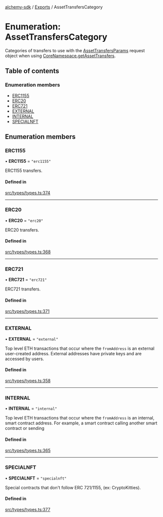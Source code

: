 [alchemy-sdk](../README.md) / [Exports](../modules.md) / AssetTransfersCategory

# Enumeration: AssetTransfersCategory

Categories of transfers to use with the [AssetTransfersParams](../interfaces/AssetTransfersParams.md) request
object when using [CoreNamespace.getAssetTransfers](../classes/CoreNamespace.md#getassettransfers).

## Table of contents

### Enumeration members

- [ERC1155](AssetTransfersCategory.md#erc1155)
- [ERC20](AssetTransfersCategory.md#erc20)
- [ERC721](AssetTransfersCategory.md#erc721)
- [EXTERNAL](AssetTransfersCategory.md#external)
- [INTERNAL](AssetTransfersCategory.md#internal)
- [SPECIALNFT](AssetTransfersCategory.md#specialnft)

## Enumeration members

### ERC1155

• **ERC1155** = `"erc1155"`

ERC1155 transfers.

#### Defined in

[src/types/types.ts:374](https://github.com/alchemyplatform/alchemy-sdk-js/blob/70f9997/src/types/types.ts#L374)

___

### ERC20

• **ERC20** = `"erc20"`

ERC20 transfers.

#### Defined in

[src/types/types.ts:368](https://github.com/alchemyplatform/alchemy-sdk-js/blob/70f9997/src/types/types.ts#L368)

___

### ERC721

• **ERC721** = `"erc721"`

ERC721 transfers.

#### Defined in

[src/types/types.ts:371](https://github.com/alchemyplatform/alchemy-sdk-js/blob/70f9997/src/types/types.ts#L371)

___

### EXTERNAL

• **EXTERNAL** = `"external"`

Top level ETH transactions that occur where the `fromAddress` is an
external user-created address. External addresses have private keys and are
accessed by users.

#### Defined in

[src/types/types.ts:358](https://github.com/alchemyplatform/alchemy-sdk-js/blob/70f9997/src/types/types.ts#L358)

___

### INTERNAL

• **INTERNAL** = `"internal"`

Top level ETH transactions that occur where the `fromAddress` is an
internal, smart contract address. For example, a smart contract calling
another smart contract or sending

#### Defined in

[src/types/types.ts:365](https://github.com/alchemyplatform/alchemy-sdk-js/blob/70f9997/src/types/types.ts#L365)

___

### SPECIALNFT

• **SPECIALNFT** = `"specialnft"`

Special contracts that don't follow ERC 721/1155, (ex: CryptoKitties).

#### Defined in

[src/types/types.ts:377](https://github.com/alchemyplatform/alchemy-sdk-js/blob/70f9997/src/types/types.ts#L377)
